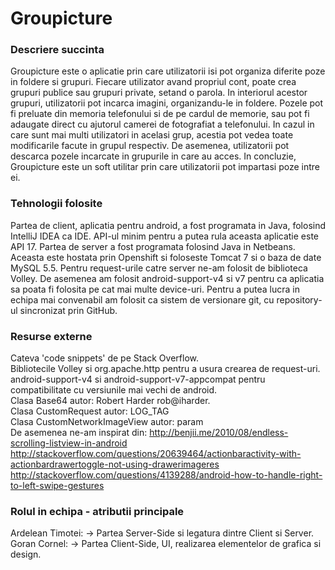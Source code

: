 # Groupicture
### Descriere succinta
Groupicture este o aplicatie prin care utilizatorii isi pot organiza diferite poze in foldere si grupuri. Fiecare utilizator avand propriul cont, poate crea grupuri publice sau grupuri private, setand o parola. In interiorul acestor grupuri, utilizatorii pot incarca imagini, organizandu-le in foldere. Pozele pot fi preluate din memoria telefonului si de pe cardul de memorie, sau pot fi adaugate direct cu ajutorul camerei de fotografiat a telefonului. In cazul in care sunt mai multi utilizatori in acelasi grup, acestia pot vedea toate modificarile facute in grupul respectiv. De asemenea, utilizatorii pot descarca pozele incarcate in grupurile in care au acces. In concluzie, Groupicture este un soft utilitar prin care utilizatorii pot impartasi poze intre ei.

### Tehnologii folosite
Partea de client, aplicatia pentru android, a fost programata in Java, folosind IntelliJ IDEA ca IDE. API-ul minim pentru a putea rula aceasta aplicatie este API 17.
Partea de server a fost programata folosind Java in Netbeans. Aceasta este hostata prin Openshift si foloseste Tomcat 7 si o baza de date MySQL 5.5.
Pentru request-urile catre server ne-am folosit de biblioteca Volley. De asemenea am folosit android-support-v4 si v7 pentru ca aplicatia sa poata fi folosita pe cat mai multe device-uri.
Pentru a putea lucra in echipa mai convenabil am folosit ca sistem de versionare git, cu repository-ul sincronizat prin GitHub.

### Resurse externe
Cateva 'code snippets' de pe Stack Overflow.                                                                                    
Bibliotecile Volley si org.apache.http pentru a usura crearea de request-uri.                                  
android-support-v4 si android-support-v7-appcompat pentru compatibilitate cu versiunile mai vechi de android.                   
Clasa Base64 autor:  Robert Harder rob@iharder.                              
Clasa CustomRequest autor: LOG_TAG                
Clasa CustomNetworkImageView autor: param            
De asemenea ne-am inspirat din: http://benjii.me/2010/08/endless-scrolling-listview-in-android                         
http://stackoverflow.com/questions/20639464/actionbaractivity-with-actionbardrawertoggle-not-using-drawerimageres          
http://stackoverflow.com/questions/4139288/android-how-to-handle-right-to-left-swipe-gestures                  


### Rolul in echipa - atributii principale
Ardelean Timotei: -> Partea Server-Side si legatura dintre Client si Server.                                    
Goran Cornel: -> Partea Client-Side, UI, realizarea elementelor de grafica si design.
